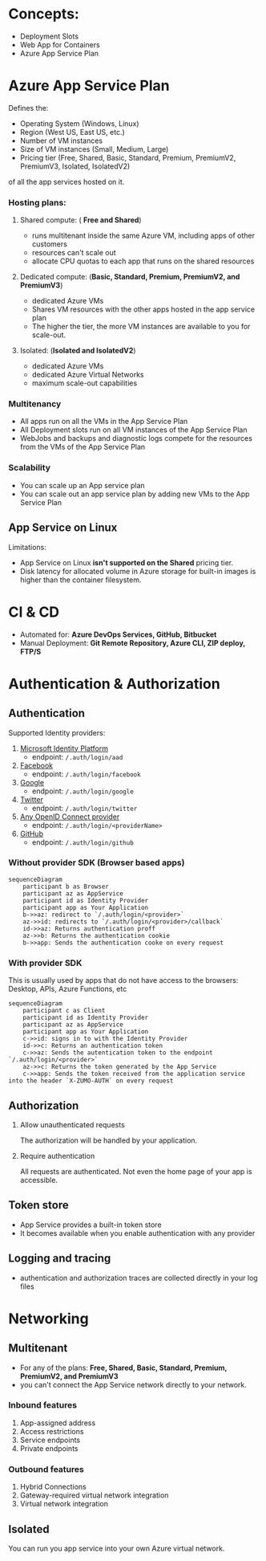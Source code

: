 # Concepts:

-   Deployment Slots
-   Web App for Containers
-   Azure App Service Plan

# Azure App Service Plan

Defines the:

-   Operating System (Windows, Linux)
-   Region (West US, East US, etc.)
-   Number of VM instances
-   Size of VM instances (Small, Medium, Large)
-   Pricing tier (Free, Shared, Basic, Standard, Premium, PremiumV2, PremiumV3, Isolated, IsolatedV2)

of all the app services hosted on it.

### Hosting plans:

1. Shared compute: ( **Free and Shared**)

    - runs multitenant inside the same Azure VM, including apps of other customers
    - resources can't scale out
    - allocate CPU quotas to each app that runs on the shared resources

1. Dedicated compute: (**Basic, Standard, Premium, PremiumV2, and PremiumV3**)

    - dedicated Azure VMs
    - Shares VM resources with the other apps hosted in the app service plan
    - The higher the tier, the more VM instances are available to you for scale-out.

1. Isolated: (**Isolated and IsolatedV2**)
    - dedicated Azure VMs
    - dedicated Azure Virtual Networks
    - maximum scale-out capabilities

### Multitenancy

-   All apps run on all the VMs in the App Service Plan
-   All Deployment slots run on all VM instances of the App Service Plan
-   WebJobs and backups and diagnostic logs compete for the resources from the VMs of the App Service Plan

### Scalability

-   You can scale up an App service plan
-   You can scale out an app service plan by adding new VMs to the App Service Plan

## App Service on Linux

Limitations:

-   App Service on Linux **isn't supported on the Shared** pricing tier.
-   Disk latency for allocated volume in Azure storage for built-in images is higher than the container filesystem.

# CI & CD

-   Automated for: **Azure DevOps Services, GitHub, Bitbucket**
-   Manual Deployment: **Git Remote Repository, Azure CLI, ZIP deploy, FTP/S**

# Authentication & Authorization

## Authentication

Supported Identity providers:

1. [Microsoft Identity Platform](https://learn.microsoft.com/en-us/azure/app-service/configure-authentication-provider-aad)
    - endpoint: `/.auth/login/aad`
1. [Facebook](https://learn.microsoft.com/en-us/azure/app-service/configure-authentication-provider-facebook)
    - endpoint: `/.auth/login/facebook`
1. [Google](https://learn.microsoft.com/en-us/azure/app-service/configure-authentication-provider-google)
    - endpoint: `/.auth/login/google`
1. [Twitter](https://learn.microsoft.com/en-us/azure/app-service/configure-authentication-provider-twitter)
    - endpoint: `/.auth/login/twitter`
1. [Any OpenID Connect provider](https://learn.microsoft.com/en-us/azure/app-service/configure-authentication-provider-openid-connect)
    - endpoint: `/.auth/login/<providerName>`
1. [GitHub](https://learn.microsoft.com/en-us/azure/app-service/configure-authentication-provider-github)
    - endpoint: `/.auth/login/github`

### **Without provider SDK (Browser based apps)**

```mermaid
sequenceDiagram
    participant b as Browser
    participant az as AppService
    participant id as Identity Provider
    participant app as Your Application
    b->>az: redirect to `/.auth/login/<provider>`
    az->>id: redirects to `/.auth/login/<provider>/callback`
    id->>az: Returns authentication proff
    az->>b: Returns the authentication cookie
    b->>app: Sends the authentication cooke on every request
```

### **With provider SDK**

This is usually used by apps that do not have access to the browsers: Desktop, APIs, Azure Functions, etc

```mermaid
sequenceDiagram
    participant c as Client
    participant id as Identity Provider
    participant az as AppService
    participant app as Your Application
    c->>id: signs in to with the Identity Provider
    id->>c: Returns an authentication token
    c->>az: Sends the autentication token to the endpoint `/.auth/login/<provider>`
    az->>c: Returns the token generated by the App Service
    c->>app: Sends the token received from the application service into the header `X-ZUMO-AUTH` on every request
```

## Authorization

1. Allow unauthenticated requests

    The authorization will be handled by your application.

2. Require authentication

    All requests are authenticated. Not even the home page of your app is accessible.

## Token store

-   App Service provides a built-in token store
-   It becomes available when you enable authentication with any provider

## Logging and tracing

-   authentication and authorization traces are collected directly in your log files

# Networking

## Multitenant

-   For any of the plans: **Free, Shared, Basic, Standard, Premium, PremiumV2, and PremiumV3**
-   you can't connect the App Service network directly to your network.

### Inbound features

1. App-assigned address
1. Access restrictions
1. Service endpoints
1. Private endpoints

### Outbound features

1. Hybrid Connections
1. Gateway-required virtual network integration
1. Virtual network integration

## Isolated

You can run you app service into your own Azure virtual network.
